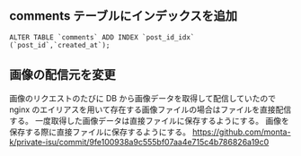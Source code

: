## comments テーブルにインデックスを追加

```
ALTER TABLE `comments` ADD INDEX `post_id_idx` (`post_id`,`created_at`);
```

## 画像の配信元を変更

画像のリクエストのたびに DB から画像データを取得して配信していたので nginx のエイリアスを用いて存在する画像ファイルの場合はファイルを直接配信する。
一度取得した画像データは直接ファイルに保存するようにする。
画像を保存する際に直接ファイルに保存するようにする。
https://github.com/monta-k/private-isu/commit/9fe100938a9c555bf07aa4e715c4b786826a19c0
